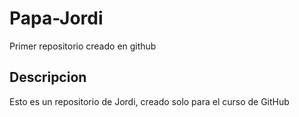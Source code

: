 # Papa-Jordi
Primer repositorio creado en github

## Descripcion
Esto es un repositorio de Jordi, creado solo para el curso de GitHub
